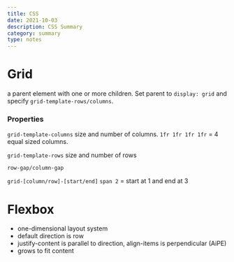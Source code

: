 ```yaml
---
title: CSS
date: 2021-10-03
description: CSS Summary
category: summary
type: notes
---
```


# Grid

a parent element with one or more children. Set parent to `display: grid` and specify `grid-template-rows/columns`.

### Properties

`grid-template-columns` size and number of columns. `1fr 1fr 1fr 1fr` = 4 equal sized columns.

`grid-template-rows` size and number of rows

`row-gap/column-gap`

`grid-[column/row]-[start/end]` `span 2` = start at 1 and end at 3

# Flexbox

- one-dimensional layout system
- default direction is row
- justify-content is parallel to direction, align-items is perpendicular (AiPE)
- grows to fit content
